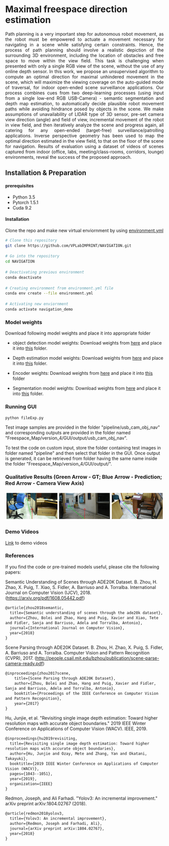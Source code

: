 
# Maximal freespace direction estimation
<p align="justify"> Path planning is a very important step for autonomous robot movement, as the robot must be empowered to actuate a movement necessary for navigating in a scene while satisfying certain constraints. Hence, the process of path planning should involve a realistic depiction of the surrounding 3D environment, including the location of obstacles and free space to move within the view field. This task is challenging when presented with only a single RGB view of the scene, without the use of any online depth sensor. In this work, we propose an unsupervised algorithm to compute an optimal direction for maximal unhindered movement in the scene, which will maximize the viewing coverage on the auto-guided mode of traversal, for indoor open-ended scene surveillance applications. Our process combines cues from two deep-learning processes (using input from a single low-end RGB USB-Camera) - semantic segmentation and depth map estimation, to automatically decide plausible robot movement paths while avoiding hindrance posed by objects in the scene. We make assumptions of unavailability of  LIDAR type of 3D sensor, pre-set camera view direction (angle) and field of view, incremental movement of the robot in view field, and then iteratively analyze the scene and progress again, all catering for any open-ended (target-free) surveillance/patrolling applications. Inverse perspective geometry has been used to map the optimal direction estimated in the view field, to that on the floor of the scene for navigation. Results of evaluation using a dataset of videos of scenes captured from indoor (office, labs, meeting/class-rooms, corridors, lounge) environments, reveal the success of the proposed approach. </p>

## Installation & Preparation

#### prerequisites
- Python 3.5
- Pytorch 1.5.1
- Cuda 9.2

#### Installation

Clone the repo and make new virtual enviornment by using [environment.yml](https://github.com/VPLabIMPRINT/NAVIGATION/blob/main/environment.yml)

``` bash
# Clone this repository
git clone https://github.com/VPLabIMPRINT/NAVIGATION.git  

# Go into the repository
cd NAVIGATION

# Deactivating previous environment
conda deactivate

# Creating environment from environment.yml file
conda env create --file environment.yml 

# Activating new enviornment
conda activate navigation_demo 
```




### Model weights
Download following model weights and place it into appropriate folder

- object detection model weights: 
Download weights from [here](https://drive.google.com/drive/folders/1D9_7jCFyLwS0EGy6VP7uXw-22EuhIMkZ?usp=sharing)
and place it into [this](https://github.com/VPLabIMPRINT/NAVIGATION/tree/main/pytorch-0.4-yolov3) folder.

- Depth estimation model weights:
Download weights from [here](https://drive.google.com/file/d/158txNr2sP90FaWkk1q1rBkEwaWNuZJuO/view?usp=sharing)
and place it into [this](https://github.com/VPLabIMPRINT/NAVIGATION/tree/main/Revisiting_Single_Depth_Estimation/pretrained_model)
folder.

- Encoder weights:
Download weights from [here](https://drive.google.com/drive/folders/1QHfpg4FmA5WFT--gGGVloFD7PvVkw-5_?usp=sharing)
and place it into [this](https://github.com/VPLabIMPRINT/NAVIGATION/tree/main/Revisiting_Single_Depth_Estimation/pretrained_model/encoder) folder

- Segmentation model weights:
Download weights from [here](https://drive.google.com/drive/folders/1--uvbvqUgwDilHU60ZuBn1-Jd1-fAxFn?usp=sharing) and place it into [this](https://github.com/VPLabIMPRINT/NAVIGATION/tree/main/semantic-segmentation-pytorch/ckpt/ade20k-mobilenetv2dilated-c1_deepsup_fnf_best) folder.




### Running GUI
``` bash
python fileExp.py
```

Test image samples are provided in the folder "pipeline/usb_cam_obj_nav" and corresponding outputs are provided in the folder named "Freespace_Map/version_4/GUI/output/usb_cam_obj_nav". 

To test the code on custom input, store the folder containing test images in folder named "pipeline" and then select that folder in the GUI. Once output is generated, it can be retrieved from folder having the same name inside the folder "Freespace_Map/version_4/GUI/output/". 

### Qualitative Results (Green Arrow - GT; Blue Arrow - Prediction; Red Arrow - Camera View Axis)
![alt text](results_on_our_images.png)

### Demo Videos

[Link](https://drive.google.com/drive/folders/1L6E-OUsfc897NwsVfn1O2CCjjcnv5w1b?usp=sharing) to demo videos

### References

If you find the code or pre-trained models useful, please cite the following papers:

Semantic Understanding of Scenes through ADE20K Dataset. B. Zhou, H. Zhao, X. Puig, T. Xiao, S. Fidler, A. Barriuso and A. Torralba. International Journal on Computer Vision (IJCV), 2018. (https://arxiv.org/pdf/1608.05442.pdf)

```
@article{zhou2018semantic,
  title={Semantic understanding of scenes through the ade20k dataset},
  author={Zhou, Bolei and Zhao, Hang and Puig, Xavier and Xiao, Tete and Fidler, Sanja and Barriuso, Adela and Torralba, Antonio},
  journal={International Journal on Computer Vision},
  year={2018}
}
```
Scene Parsing through ADE20K Dataset. B. Zhou, H. Zhao, X. Puig, S. Fidler, A. Barriuso and A. Torralba. Computer Vision and Pattern Recognition (CVPR), 2017. (http://people.csail.mit.edu/bzhou/publication/scene-parse-camera-ready.pdf)

```
@inproceedings{zhou2017scene,
    title={Scene Parsing through ADE20K Dataset},
    author={Zhou, Bolei and Zhao, Hang and Puig, Xavier and Fidler, Sanja and Barriuso, Adela and Torralba, Antonio},
    booktitle={Proceedings of the IEEE Conference on Computer Vision and Pattern Recognition},
    year={2017}
}
```

Hu, Junjie, et al. "Revisiting single image depth estimation: Toward higher resolution maps with accurate object boundaries." 2019 IEEE Winter Conference on Applications of Computer Vision (WACV). IEEE, 2019.

```
@inproceedings{hu2019revisiting,
  title={Revisiting single image depth estimation: Toward higher resolution maps with accurate object boundaries},
  author={Hu, Junjie and Ozay, Mete and Zhang, Yan and Okatani, Takayuki},
  booktitle={2019 IEEE Winter Conference on Applications of Computer Vision (WACV)},
  pages={1043--1051},
  year={2019},
  organization={IEEE}
}
```

Redmon, Joseph, and Ali Farhadi. "Yolov3: An incremental improvement." arXiv preprint arXiv:1804.02767 (2018).

```
@article{redmon2018yolov3,
  title={Yolov3: An incremental improvement},
  author={Redmon, Joseph and Farhadi, Ali},
  journal={arXiv preprint arXiv:1804.02767},
  year={2018}
}
```
